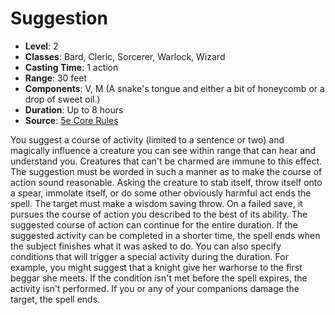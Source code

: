 # Suggestion

- **Level**: 2
- **Classes**: Bard, Cleric, Sorcerer, Warlock, Wizard
- **Casting Time**: 1 action
- **Range**: 30 feet
- **Components**: V, M (A snake's tongue and either a bit of honeycomb or a drop of sweet oil.)
- **Duration**: Up to 8 hours
- **Source**: [5e Core Rules](http://dnd.wizards.com/articles/features/systems-reference-document-srd)

You suggest a course of activity (limited to a sentence or two) and magically influence a creature you can see within range that can hear and understand you. Creatures that can't be charmed are immune to this effect. The suggestion must be worded in such a manner as to make the course of action sound reasonable. Asking the creature to stab itself, throw itself onto a spear, immolate itself, or do some other obviously harmful act ends the spell. The target must make a wisdom saving throw. On a failed save, it pursues the course of action you described to the best of its ability. The suggested course of action can continue for the entire duration. If the suggested activity can be completed in a shorter time, the spell ends when the subject finishes what it was asked to do. You can also specify conditions that will trigger a special activity during the duration. For example, you might suggest that a knight give her warhorse to the first beggar she meets. If the condition isn't met before the spell expires, the activity isn't performed. If you or any of your companions damage the target, the spell ends.


